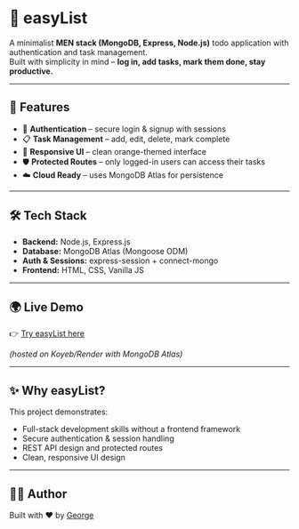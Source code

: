 # 📝 easyList

A minimalist **MEN stack (MongoDB, Express, Node.js)** todo application with authentication and task management.  
Built with simplicity in mind – **log in, add tasks, mark them done, stay productive.**

---

## 🚀 Features
- 🔑 **Authentication** – secure login & signup with sessions
- 📋 **Task Management** – add, edit, delete, mark complete
- 🎨 **Responsive UI** – clean orange-themed interface
- 🛡️ **Protected Routes** – only logged-in users can access their tasks
- ☁️ **Cloud Ready** – uses MongoDB Atlas for persistence

---

## 🛠️ Tech Stack
- **Backend:** Node.js, Express.js  
- **Database:** MongoDB Atlas (Mongoose ODM)  
- **Auth & Sessions:** express-session + connect-mongo  
- **Frontend:** HTML, CSS, Vanilla JS  

---

## 🌍 Live Demo
👉 [Try easyList here](https://easylist-minm.onrender.com/)  

*(hosted on Koyeb/Render with MongoDB Atlas)*  

---



## ✨ Why easyList?
This project demonstrates:
- Full-stack development skills without a frontend framework  
- Secure authentication & session handling  
- REST API design and protected routes  
- Clean, responsive UI design  

---

## 🧑‍💻 Author
Built with ❤️ by [George](https://github.com/George1518)  
